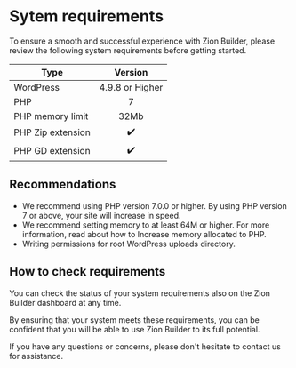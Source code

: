 # Sytem requirements

To ensure a smooth and successful experience with Zion Builder, please review the following system requirements before getting started.

| Type         |      Version    |
| -------------| :-----------:  |
| WordPress    | 4.9.8 or Higher |
| PHP      |   7    |
| PHP memory limit |   32Mb    |
| PHP Zip extension |   :heavy_check_mark:    |
| PHP GD extension |   :heavy_check_mark:    |

## Recommendations

- We recommend using PHP version 7.0.0 or higher. By using PHP version 7 or above, your site will increase in speed.
- We recommend setting memory to at least 64M or higher. For more information, read about how to Increase memory allocated to PHP.
- Writing permissions for root WordPress uploads directory.

## How to check requirements

You can check the status of your system requirements also on the Zion Builder dashboard at any time.

By ensuring that your system meets these requirements, you can be confident that you will be able to use Zion Builder to its full potential. 

If you have any questions or concerns, please don't hesitate to contact us for assistance.
